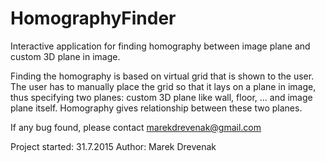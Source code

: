 # HomographyFinder
Interactive application for finding homography between image plane and custom 3D plane in image.

Finding the homography is based on virtual grid that is shown to the user. The user has to manually
place the grid so that it lays on a plane in image, thus specifying two planes: custom 3D plane like wall, 
floor, ... and image plane itself. Homography gives relationship between these two planes.

If any bug found, please contact marekdrevenak@gmail.com

Project started: 31.7.2015
Author: Marek Drevenak
